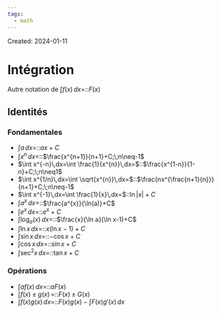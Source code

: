 ```yaml
---
tags:
  - math
---
```

Created: 2024-01-11

# Intégration
Autre notation de $\int f(x)\,dx$=::$F(x)$
## Identités
### Fondamentales
- $\int a\,dx=$::$ax+C$
- $\int x^{n}\,dx=$::$\frac{x^{n+1}}{n+1}+C;\;n\neq-1$
- $\int x^{-n}\,dx=\int \frac{1}{x^{n}}\,dx=$::$\frac{x^{1-n}}{1-n}+C;\;n\neq1$
- $\int x^{1/n}\,dx=\int \sqrt{x^{n}}\,dx=$::$\frac{nx^{\frac{n+1}{n}}}{n+1}+C;\;n\neq-1$
- $\int x^{-1}\,dx=\int \frac{1}{x}\,dx=$::$\ln|x|+C$
- $\int a^{x}\,dx=$::$\frac{a^{x}}{\ln(a)}+C$
- $\int e^{x}\,dx=$::$e^{x}+C$
- $\int \log_{a}(x)\,dx=$::$\frac{x}{\ln a}(\ln x-1)+C$
- $\int \ln x\,dx=$::$x(\ln x -1)+C$
- $\int \sin x\,dx=$::$-\cos x +C$
- $\int \cos x\,dx=$::$\sin x +C$
- $\int \sec^{2} x\,dx=$::$\tan x +C$

### Opérations
- $\int af(x)\,dx=$::$aF(x)$
- $\int f(x)\pm g(x)\,=$::$F(x)\pm G(x)$
- $\int f(x)g(x)\,dx=$::$F(x)g(x)-\int F(x)g'(x)\,dx$